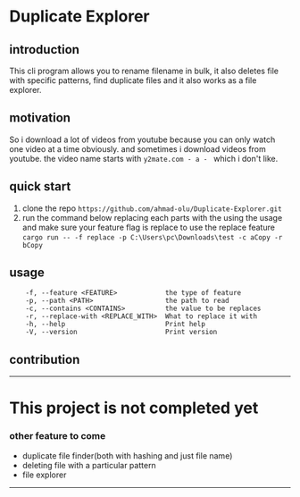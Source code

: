# Duplicate Explorer

## introduction
This cli program allows you to rename filename in bulk, it also deletes file with specific patterns, find duplicate files and it also works as a file explorer.

## motivation
So i download a lot of videos from youtube because you can only watch one video at a time obviously. and sometimes i download videos from youtube. the video name starts with `y2mate.com - a - ` which i don't like.

## quick start
1. clone the repo
`https://github.com/ahmad-olu/Duplicate-Explorer.git`
2. run the command below replacing each parts with the using the usage and make sure your feature flag is replace to use the replace feature
`cargo run -- -f replace -p C:\Users\pc\Downloads\test -c aCopy -r bCopy`
## usage

```
    -f, --feature <FEATURE>            the type of feature
    -p, --path <PATH>                  the path to read
    -c, --contains <CONTAINS>          the value to be replaces
    -r, --replace-with <REPLACE_WITH>  What to replace it with
    -h, --help                         Print help
    -V, --version                      Print version
```
## contribution
--------------
# This project is not completed yet 

### other feature to come
- duplicate file finder(both with hashing and just file name)
- deleting file with a particular pattern
- file explorer
--------------